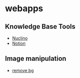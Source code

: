 # webapps

## Knowledge Base Tools

* [Nuclino](https://www.nuclino.com/)
* [Notion](https://www.notion.so)

## Image manipulation

* [remove bg](https://www.remove.bg/)

